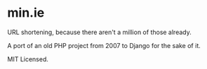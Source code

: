 # min.ie

URL shortening, because there aren't a million of those already.

A port of an old PHP project from 2007 to Django for the sake of it.

MIT Licensed.